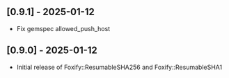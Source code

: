 ## [0.9.1] - 2025-01-12

- Fix gemspec allowed_push_host

## [0.9.0] - 2025-01-12

- Initial release of Foxify::ResumableSHA256 and Foxify::ResumableSHA1
